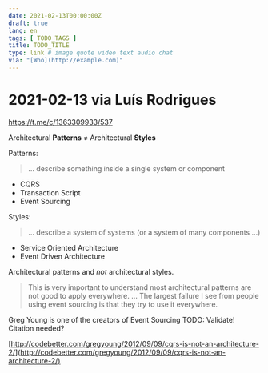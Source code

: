 ```yaml
---
date: 2021-02-13T00:00:00Z
draft: true
lang: en
tags: [ TODO_TAGS ]
title: TODO_TITLE
type: link # image quote video text audio chat
via: "[Who](http://example.com)"
---
```



# 2021-02-13 via Luís Rodrigues
https://t.me/c/1363309933/537

Architectural **Patterns** ≠ Architectural **Styles**

Patterns:
> … describe something inside a single system or component
* CQRS
* Transaction Script
* Event Sourcing

Styles:
> … describe a system of systems (or a system of many components …)
* Service Oriented Architecture
* Event Driven Architecture

Architectural patterns and *not* architectural styles.

> This is very important to understand most architectural patterns are not good to apply everywhere. … The largest failure I see from people using event sourcing is that they try to use it everywhere.

Greg Young is one of the creators of Event Sourcing 
TODO: Validate! Citation needed?

[http://codebetter.com/gregyoung/2012/09/09/cqrs-is-not-an-architecture-2/](http://codebetter.com/gregyoung/2012/09/09/cqrs-is-not-an-architecture-2/)

